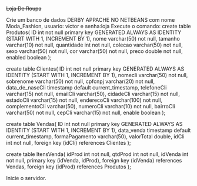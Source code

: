 <s> Loja De Roupa</s>

Crie um banco de dados DERBY APPACHE NO NETBEANS com nome Moda_Fashion,  usuario: victor e senha:loja
Execute o comando:
create table Produtos(
ID int not null primary key GENERATED ALWAYS AS IDENTITY
        (START WITH 1, INCREMENT BY 1),
nome varchar(50) not null,
tamanho varchar(10) not null,
quantidade int not null,
colecao varchar(50) not null,
sexo varchar(50) not null,
cor varchar(50) not null,
preco double not null,
enabled boolean
);

create table Clientes(
ID int not null primary key GENERATED ALWAYS AS IDENTITY
        (START WITH 1, INCREMENT BY 1),
nomecli varchar(50) not null,
sobrenome varchar(50) not null,
cpfcnpj varchar(20) not null,
data_de_nascCli timestamp default current_timestamp,
telefoneCli varchar(15) not null,
emailCli varchar(50),
cidadeCli varchar(15) not null,
estadoCli varchar(15) not null,
enderecoCli varchar(100) not null,
complementoCli varchar(50),
numeroCli varchar(10) not null,
bairroCli varchar(50) not null,
cepCli varchar(15) not null,
enable boolean
);

create table Vendas(
ID int not null primary key GENERATED ALWAYS AS IDENTITY
        (START WITH 1, INCREMENT BY 1),
data_venda timestamp default current_timestamp,
formaPagamento varchar(50),
valorTotal double,
idCli int not null,
foreign key (idCli) references Clientes
);

create table ItensVenda(
idProd int not null,
qtdProd int not null,
idVenda int not null,
primary key (idVenda, idProd),
foreign key (idVenda) references Vendas,
foreign key (idProd) references Produtos
);




Inicie o servidor.
